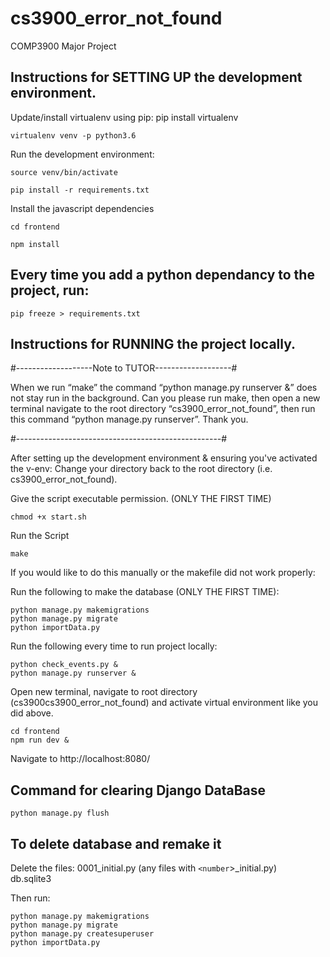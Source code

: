 # cs3900_error_not_found
COMP3900 Major Project

## Instructions for SETTING UP the development environment.

Update/install virtualenv using pip: pip install virtualenv
```
virtualenv venv -p python3.6
```
Run the development environment:
```
source venv/bin/activate

pip install -r requirements.txt
```

Install the javascript dependencies
```
cd frontend

npm install
```

## Every time you add a python dependancy to the project, run:
```
pip freeze > requirements.txt
```

## Instructions for RUNNING the project locally.

#-------------------Note to TUTOR-------------------#

When we run “make” the command “python manage.py runserver &” does not stay run in the background. Can you please run make, then open a new terminal navigate to the root directory “cs3900_error_not_found”, then run this command “python manage.py runserver”. Thank you.

#---------------------------------------------------#


After setting up the development environment & ensuring you've activated the v-env:
Change your directory back to the root directory (i.e. cs3900_error_not_found).

Give the script executable permission. (ONLY THE FIRST TIME)
```
chmod +x start.sh
```
Run the Script
```
make
```

If you would like to do this manually or the makefile did not work properly:

Run the following to make the database (ONLY THE FIRST TIME):
```
python manage.py makemigrations
python manage.py migrate
python importData.py
```

Run the following every time to run project locally:
```
python check_events.py &
python manage.py runserver &
```
Open new terminal, navigate to root directory (cs3900cs3900_error_not_found)
and activate virtual environment like you did above.
```
cd frontend
npm run dev &
```

Navigate to http://localhost:8080/

## Command for clearing Django DataBase
```
python manage.py flush
```

## To delete database and remake it

Delete the files:
0001_initial.py (any files with `<number`>\_initial.py)  
db.sqlite3

Then run:
```
python manage.py makemigrations 
python manage.py migrate 
python manage.py createsuperuser
python importData.py
```

